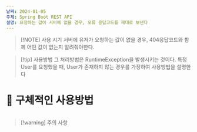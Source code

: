 ```yaml
---
날짜: 2024-01-05
주제: Spring Boot REST API
설명: 요청하는 값이 서버에 없을 경우, 오류 응답코드를 제대로 보낸다
---
```

> [!NOTE] 사용 시기
> 서버에 유저가 요청하는 값이 없을 경우, 404응답코드와 함께 어떤 값이 없는지 알려줘야한다.

> [!tip] 사용방법
> 그 처리방법은 RuntimeException을 발생시키는 것이다.
> 특정 User를 요청했을 때, User가  존재하지 않는 경우를 가정하여 사용방법을 설명한다 

# 🚀 구체적인 사용방법
 ```java 
 
 ```

> [!warning] 주의 사항


